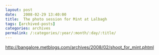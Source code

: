 ```yaml
---
layout: post
date:	2008-02-29 13:40:00
title:  The photo session for Mint at Lalbagh
tags: [archived-posts]
categories: archives
permalink: /:categories/:year/:month/:day/:title/
---
```

http://bangalore.metblogs.com/archives/2008/02/shoot_for_mint.phtml
